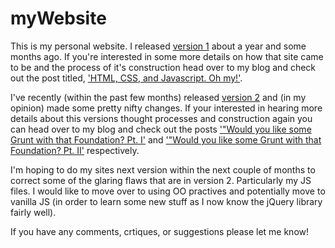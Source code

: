 # myWebsite
This is my personal website. I released [version 1](http://clwproductions.com.s3-website-us-east-1.amazonaws.com/) about a year and some months ago. If you're interested in some more details on how that site came to be and the process of it's construction head over to my blog and check out the post titled, ['HTML, CSS, and Javascript. Oh my!'](https://clwproductions.wordpress.com/2015/09/09/html-css-and-javascript-oh-my/).

I've recently (within the past few months) released [version 2](http://www.clwproductions.com) and (in my opinion) made some pretty nifty changes. If your interested in hearing more details about this versions thought processes and construction again you can head over to my blog and check out the posts ['"Would you like some Grunt with that Foundation? Pt. I'](https://clwproductions.wordpress.com/2015/09/21/would-you-like-some-grunt-with-that-foundation-pt-i/) and ['"Would you like some Grunt with that Foundation? Pt. II'](https://clwproductions.wordpress.com/2015/09/21/would-you-like-some-grunt-with-that-foundation-pt-ii/) respectively. 

I'm hoping to do my sites next version within the next couple of months to correct some of the glaring flaws that are in version 2. Particularly my JS files. I would like to move over to using OO practives and potentially move to vanilla JS (in order to learn some new stuff as I now know the jQuery library fairly well). 

If you have any comments, crtiques, or suggestions please let me know!

